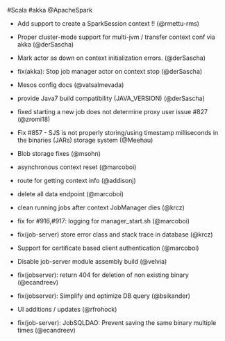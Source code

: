 #Scala #akka @ApacheSpark

* Add support to create a SparkSession context  !! (@rmettu-rms)

* Proper cluster-mode support for multi-jvm / transfer context conf via akka (@derSascha)
* Mark actor as down on context initialization errors. (@derSascha)
* fix(akka): Stop job manager actor on context stop (@derSascha)
* Mesos config docs (@vatsalmevada)
* provide Java7 build compatibility (JAVA_VERSION) (@derSascha)
* fixed starting a new job does not determine proxy user issue #827 (@zromi18)
* Fix #857 - SJS is not properly storing/using timestamp milliseconds in the binaries (JARs) storage system (@Meehau)
* Blob storage fixes (@msohn)
* asynchronous context reset (@marcoboi)
* route for getting context info (@addisonj)
* delete all data endpoint (@marcoboi)
* clean running jobs after context JobManager dies (@krcz)
* fix for #916,#917: logging for manager_start.sh (@marcoboi) 
* fix(job-server) store error class and stack trace in database (@krcz)
* Support for certificate based client authentication (@marcoboi)
* Disable job-server module assembly build (@velvia)
* fix(jobserver): return 404 for deletion of non existing binary (@ecandreev)
* fix(jobserver): Simplify and optimize DB query (@bsikander)
* UI additions / updates (@rfrohock)
* fix(job-server): JobSQLDAO: Prevent saving the same binary multiple times (@ecandreev)

